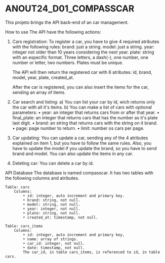 # ANOUT24_D01_COMPASSCAR

This projeto brings the API back-end of an car management.

How to use
The API have the following actions:

1. Cars registration:
   To register a car, you have to give 4 required atributes with the following rules:
   brand: just a string.
   model: just a string.
   year: integer not older than 10 years considering the next year.
   plate: string with an especific format. Three letters, a dash(-), one number, one number or letter, two numbers. Plates must be unique.

   The API will then return the registered car with 6 atributes: id, brand, model, year, plate, created_at.

   After the car is registered, you can also insert the items for the car, sending an array of items.

2. Car search and listing:
   a) You can list your car by id, wich returns only the car with all it's items.
   b) You can make a list of cars with optional parameters:
   • year: an integer that returns cars from or after that year.
   • final_plate: an integer that returns cars that has the number as it's plate last digit.
   • brand: an string that returns cars with the string on it brand.
   • page: page number to return.
   • limit: number os cars per page.

3. Car updating:
   You can update a car, sending any of the 4 atributes explained on item 1, but you have to follow the same rules. Also, you have to update the model if you update the brand, so you have to send brand and model.
   You can also update the items in any car.

4. Deleting car:
   You can delete a car by id.

API Database
The database is named compasscar. It has two tables with the following columns and atributes.

    Table: cars
        Columns:
            • id: integer, auto increment and primary key.
            • brand: string, not null.
            • model: string, not null.
            • year: integer, not null.
            • plate: string, not null.
            • created_at: timestamp, not null.

    Table: cars_items
        Columns:
            • id: integer, auto increment and primary key,
            • name: array of strings.
            • car_id: integer, not null.
            • date: timestamp, not null.
            The car_id, in table cars_items, is referenced to id, in table cars.


